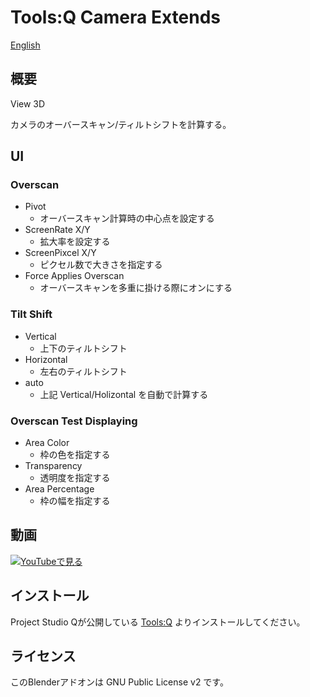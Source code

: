 # Tools:Q Camera Extends

[English](README.en.md)

## 概要

View 3D

カメラのオーバースキャン/ティルトシフトを計算する。

## UI

### Overscan

- Pivot
  - オーバースキャン計算時の中心点を設定する
- ScreenRate X/Y
  - 拡大率を設定する
- ScreenPixcel X/Y
  - ピクセル数で大きさを指定する
- Force Applies Overscan
  - オーバースキャンを多重に掛ける際にオンにする

### Tilt Shift

- Vertical
  - 上下のティルトシフト
- Horizontal
  - 左右のティルトシフト
- auto
  - 上記 Vertical/Holizontal を自動で計算する

### Overscan Test Displaying

- Area Color
  - 枠の色を指定する
- Transparency
  - 透明度を指定する
- Area Percentage
  - 枠の幅を指定する

## 動画

[![YouTubeで見る](https://img.youtube.com/vi/ePp1bB1Fl_s/0.jpg)](https://www.youtube.com/watch?v=ePp1bB1Fl_s)

## インストール

Project Studio Qが公開している [Tools:Q](https://github.com/Project-StudioQ/tools_q) よりインストールしてください。

## ライセンス

このBlenderアドオンは GNU Public License v2 です。
